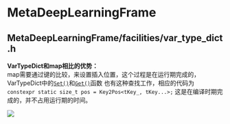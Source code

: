 # MetaDeepLearningFrame  

## MetaDeepLearningFrame/facilities/var_type_dict.h  
**VarTypeDict和map相比的优势：**  
map需要通过键的比较，来设置插入位置，这个过程是在运行期完成的，VarTypeDict中的[`Set()`](MetaDeepLearningFrame\facilities\var_type_dict.h#L96)和[`Get()`](MetaDeepLearningFrame\facilities\var_type_dict.h#L118)函数
也有这种查找工作，相应的代码为 ```constexpr static size_t pos = Key2Pos<tKey_, tKey...>;``` 这是在编译时期完成的，并不占用运行期的时间。


![][image1]

[//]: # (reference)  
[image1]: ./Explanation/VarTypeDict.png